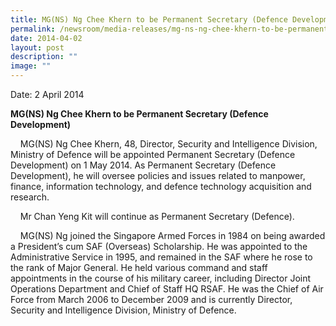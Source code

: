 ```yaml
---
title: MG(NS) Ng Chee Khern to be Permanent Secretary (Defence Development)
permalink: /newsroom/media-releases/mg-ns-ng-chee-khern-to-be-permanent-secretary-defence-development/
date: 2014-04-02
layout: post
description: ""
image: ""
---
```

Date: 2 April 2014

**MG(NS) Ng Chee Khern to be Permanent Secretary (Defence Development)**

    MG(NS) Ng Chee Khern, 48, Director, Security and Intelligence Division, Ministry of Defence will be appointed Permanent Secretary (Defence Development) on 1 May 2014. As Permanent Secretary (Defence Development), he will oversee policies and issues related to manpower, finance, information technology, and defence technology acquisition and research.

    Mr Chan Yeng Kit will continue as Permanent Secretary (Defence).

    MG(NS) Ng joined the Singapore Armed Forces in 1984 on being awarded a President’s cum SAF (Overseas) Scholarship. He was appointed to the Administrative Service in 1995, and remained in the SAF where he rose to the rank of Major General. He held various command and staff appointments in the course of his military career, including Director Joint Operations Department and Chief of Staff HQ RSAF. He was the Chief of Air Force from March 2006 to December 2009 and is currently Director, Security and Intelligence Division, Ministry of Defence.
